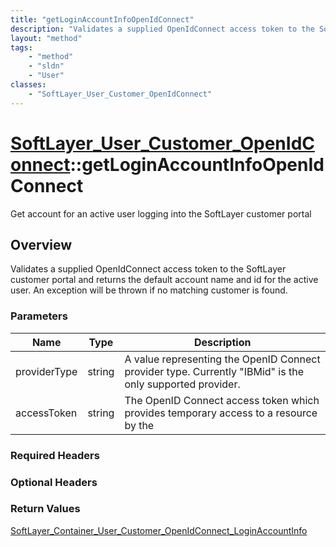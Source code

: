 ```yaml
---
title: "getLoginAccountInfoOpenIdConnect"
description: "Validates a supplied OpenIdConnect access token to the SoftLayer customer portal and returns the default account name an... "
layout: "method"
tags:
    - "method"
    - "sldn"
    - "User"
classes:
    - "SoftLayer_User_Customer_OpenIdConnect"
---
```

# [SoftLayer_User_Customer_OpenIdConnect](/reference/services/SoftLayer_User_Customer_OpenIdConnect)::getLoginAccountInfoOpenIdConnect

Get account for an active user logging into the SoftLayer customer portal


## Overview 
Validates a supplied OpenIdConnect access token to the SoftLayer customer portal and returns the default account name and id for the active user. An exception will be thrown if no matching customer is found. 

### Parameters 
|Name | Type | Description |
| --- | --- | --- |
|providerType| string| A value representing the OpenID Connect provider type. Currently "IBMid" is the only supported provider.|
|accessToken| string| The OpenID Connect access token which provides temporary access to a resource by the|


### Required Headers

### Optional Headers

### Return Values
<a href='/reference/datatypes/SoftLayer_Container_User_Customer_OpenIdConnect_LoginAccountInfo'>SoftLayer_Container_User_Customer_OpenIdConnect_LoginAccountInfo </a>

